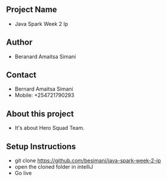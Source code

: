 ## Project Name
- Java Spark Week 2 Ip

## Author
- Beranard Amaitsa Simani

## Contact
- Bernard Amaitsa Simani
- Mobile: +254721790293

## About this project
- It's about Hero Squad Team.

## Setup Instructions
- git clone https://github.com/besimani/java-spark-week-2-ip
- open the cloned folder in intelliJ
- Go live